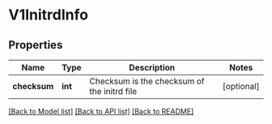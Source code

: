 # V1InitrdInfo

## Properties
Name | Type | Description | Notes
------------ | ------------- | ------------- | -------------
**checksum** | **int** | Checksum is the checksum of the initrd file | [optional] 

[[Back to Model list]](../README.md#documentation-for-models) [[Back to API list]](../README.md#documentation-for-api-endpoints) [[Back to README]](../README.md)


